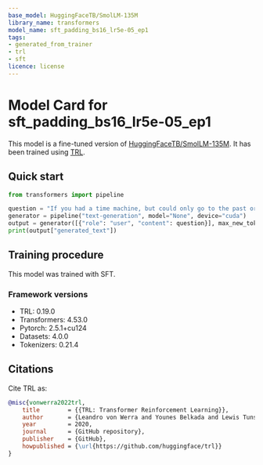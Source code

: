 ```yaml
---
base_model: HuggingFaceTB/SmolLM-135M
library_name: transformers
model_name: sft_padding_bs16_lr5e-05_ep1
tags:
- generated_from_trainer
- trl
- sft
licence: license
---
```


# Model Card for sft_padding_bs16_lr5e-05_ep1

This model is a fine-tuned version of [HuggingFaceTB/SmolLM-135M](https://huggingface.co/HuggingFaceTB/SmolLM-135M).
It has been trained using [TRL](https://github.com/huggingface/trl).

## Quick start

```python
from transformers import pipeline

question = "If you had a time machine, but could only go to the past or the future once and never return, which would you choose and why?"
generator = pipeline("text-generation", model="None", device="cuda")
output = generator([{"role": "user", "content": question}], max_new_tokens=128, return_full_text=False)[0]
print(output["generated_text"])
```

## Training procedure

 


This model was trained with SFT.

### Framework versions

- TRL: 0.19.0
- Transformers: 4.53.0
- Pytorch: 2.5.1+cu124
- Datasets: 4.0.0
- Tokenizers: 0.21.4

## Citations



Cite TRL as:
    
```bibtex
@misc{vonwerra2022trl,
	title        = {{TRL: Transformer Reinforcement Learning}},
	author       = {Leandro von Werra and Younes Belkada and Lewis Tunstall and Edward Beeching and Tristan Thrush and Nathan Lambert and Shengyi Huang and Kashif Rasul and Quentin Gallou{\'e}dec},
	year         = 2020,
	journal      = {GitHub repository},
	publisher    = {GitHub},
	howpublished = {\url{https://github.com/huggingface/trl}}
}
```